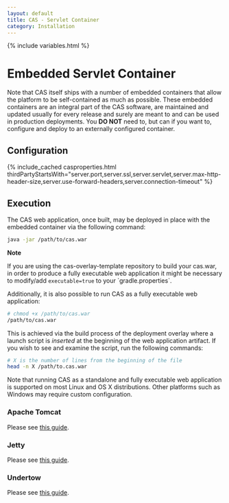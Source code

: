 ```yaml
---
layout: default
title: CAS - Servlet Container
category: Installation
---
```

{% include variables.html %}

# Embedded Servlet Container

Note that CAS itself ships with a number of embedded containers that allow the platform to be self-contained 
as much as possible. These embedded containers are an integral part of the CAS software, are maintained and 
updated usually for every release and surely are meant to and can be used in production deployments. 
You **DO NOT** need to, but can if you want to, configure and deploy to an externally configured container. 

## Configuration

{% include_cached casproperties.html 
thirdPartyStartsWith="server.port,server.ssl,server.servlet,server.max-http-header-size,server.use-forward-headers,server.connection-timeout" %}

## Execution

The CAS web application, once built, may be deployed in place with the embedded container via the following command:

```bash
java -jar /path/to/cas.war
```

<div class="alert alert-info"><strong>Note</strong>
<p>If you are using the cas-overlay-template repository to build your cas.war, in order to produce a fully executable web application it might be necessary to modify/add <code>executable=true</code> to your `gradle.properties`.</p></div>

Additionally, it is also possible to run CAS as a fully executable web application:

```bash
# chmod +x /path/to/cas.war
/path/to/cas.war
```

This is achieved via the build process of the deployment overlay where a 
launch script is *inserted* at the beginning of the web application artifact. If you
 wish to see and examine the script, run the following commands:
 
 ```bash
 # X is the number of lines from the beginning of the file
 head -n X /path/to.cas.war
 ```
 
Note that running CAS as a standalone and fully executable web application 
is supported on most Linux and OS X distributions. 
Other platforms such as Windows may require custom configuration.

### Apache Tomcat

Please see [this guide](Configuring-Servlet-Container-Embedded-Tomcat.html).

### Jetty

Please see [this guide](Configuring-Servlet-Container-Embedded-Jetty.html).

### Undertow

Please see [this guide](Configuring-Servlet-Container-Embedded-Undertow.html).
